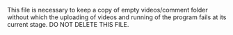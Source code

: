 This file is necessary to keep a copy of empty videos/comment folder without which the uploading of videos and running of the program fails at its current stage.
DO NOT DELETE THIS FILE.